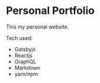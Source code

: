# Personal Portfolio

This my personal website.

Tech used:

* Gatsbyjs
* Reactjs
* GraphQL
* Markdown
* yarn/npm